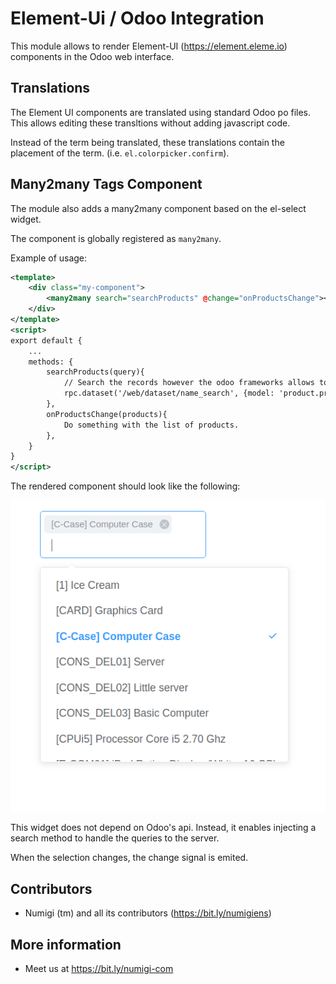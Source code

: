 # Element-Ui / Odoo Integration

This module allows to render Element-UI (https://element.eleme.io) components in the Odoo web interface.

## Translations

The Element UI components are translated using standard Odoo po files.
This allows editing these transltions without adding javascript code.

Instead of the term being translated, these translations contain the placement of the term.
(i.e. `el.colorpicker.confirm`).

## Many2many Tags Component

The module also adds a many2many component based on the el-select widget.

The component is globally registered as `many2many`.

Example of usage:

```xml
<template>
    <div class="my-component">
        <many2many search="searchProducts" @change="onProductsChange"></many2many>
    </div>
</template>
<script>
export default {
    ...
    methods: {
        searchProducts(query){
            // Search the records however the odoo frameworks allows to.
            rpc.dataset('/web/dataset/name_search', {model: 'product.product', name: query} ...
        },
        onProductsChange(products){
            Do something with the list of products.
        },
    }
}
</script>
```

The rendered component should look like the following:

![Many2many](static/description/many2many.png?raw=true)

This widget does not depend on Odoo's api.
Instead, it enables injecting a search method to handle the queries to the server.

When the selection changes, the change signal is emited.

## Contributors

* Numigi (tm) and all its contributors (https://bit.ly/numigiens)

## More information

* Meet us at https://bit.ly/numigi-com
